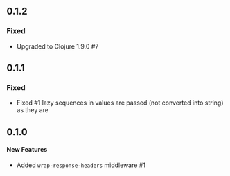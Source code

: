 ## 0.1.2

### Fixed

  - Upgraded to Clojure 1.9.0 #7

## 0.1.1

### Fixed

  - Fixed #1 lazy sequences in values are passed (not converted into string) as they are

## 0.1.0

#### New Features

  - Added `wrap-response-headers` middleware #1
